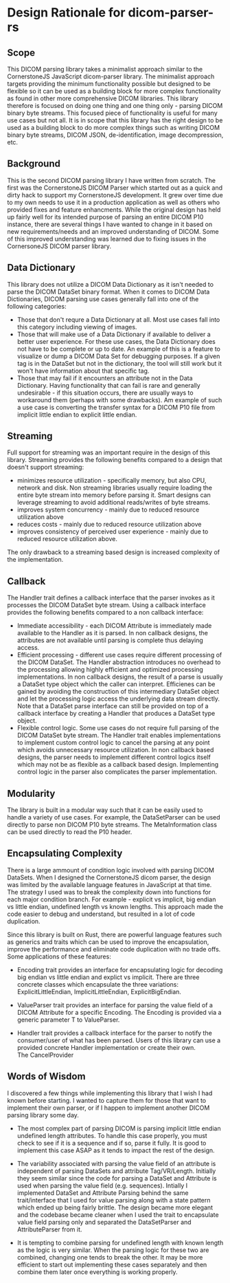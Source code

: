# Design Rationale for dicom-parser-rs

## Scope

This DICOM parsing library takes a minimalist approach similar to the
CornerstoneJS JavaScript dicom-parser library.  The minimalist approach
targets providing the minimum functionality possible but designed to be
flexible so it can be used as a building block for more complex functionality
as found in other more comprehensive DICOM libraries.  This library therefore
is focused on doing one thing and one thing only - parsing DICOM binary byte
streams.  This focused piece of functionality is useful for many use cases
but not all.  It is in scope that this library has the right design to be
used as a building block to do more complex things such as writing DICOM
binary byte streams, DICOM JSON, de-identification, image decompression, etc.

## Background

This is the second DICOM parsing library I have written from scratch.  The
first was the CornerstoneJS DICOM Parser which started out as a quick and dirty
hack to support my CornerstoneJS development.  It grew over time due to my own
needs to use it in a production application as well as others who
provided fixes and feature enhancments.  While the original design has held up
fairly well for its intended purpose of parsing an entire DICOM P10 instance,
there are several things I have wanted to change in it based on new 
requirements/needs and an improved understanding of DICOM.  Some of this
improved understanding was learned due to fixing issues in the CornersoneJS
DICOM parser library.

## Data Dictionary

This library does not utilize a DICOM Data Dictionary as it isn't needed to
parse the DICOM DataSet binary format.  When it comes to DICOM Data 
Dictionaries, DICOM parsing use cases generally fall into one of the
following categories:
* Those that don't requre a Data Dictionary at all.  Most use cases fall
  into this category including viewing of images.
* Those that will make use of a Data Dictionary if available to deliver a
  better user experience.  For these use cases, the Data Dictionary does
  not have to be complete or up to date.  An example of this is a feature
  to visualize or dump a DICOM Data Set for debugging purposes.  If a 
  given tag is in the DataSet but not in the dictionary, the tool will
  still work but it won't have information about that specific tag.
* Those that may fail if it encounters an attribute not in the Data Dictionary.
  Having functionality that can fail is rare and generally undesirable - if
  this situation occurs, there are usually ways to workaround them (perhaps
  with some drawbacks).  Am example of such a use case is converting the 
  transfer syntax for a DICOM P10 file from implicit little endian to explicit
  little endian.

## Streaming

Full support for streaming was an important require in the design of this
library.  Streaming provides the following benefits compared to a design
that doesn't support streaming:

* minimizes resource utilization - specifically memory, but also CPU, network
  and disk.  Non streaming libraries usually require loading the entire 
  byte stream into memory before parsing it.  Smart designs can leverage
  streaming to avoid additional reads/writes of byte streams.
* improves system concurrency - mainly due to reduced resource utilization above
* reduces costs - mainly due to reduced resource utilization above
* improves consistency of perceived user experience - mainly due to reduced 
  resource utilization above.

The only drawback to a streaming based design is increased complexity of
the implementation.

## Callback

The Handler trait defines a callback interface that the parser invokes as it 
processes the DICOM DataSet byte stream.  Using a callback interface provides
the following benefits compared to a non callback interface:

* Immediate accessibility - each DICOM Attribute is immediately made available
  to the Handler as it is parsed.  In non callback designs, the attributes
  are not available until parsing is complete thus delaying access.
* Efficient processing - different use cases require different processing of
  the DICOM DataSet.  The Handler abstraction introduces no overhead to the
  processing allowing highly efficient and optimized processing
  implementations.  In non callback designs, the result of a parse is usually
  a DataSet type object which the caller can interpret.  Efficienes can be
  gained by avoiding the construction of this intermediary DataSet object
  and let the processing logic access the underlying data stream directly.
  Note that a DataSet parse interface can still be provided on top of a
  callback interface by creating a Handler that produces a DataSet type object.
* Flexible control logic.  Some use cases do not require full parsing of the
  DICOM DataSet byte stream.  The Handler trait enables implementations to
  implement custom control logic to cancel the parsing at any point which
  avoids unnecessary resource utilization.  In non callback based designs, the
  parser needs to implement different control logics itself which may not be
  as flexible as a callback based design.  Implementing control logic in the
  parser also complicates the parser implementation.

## Modularity

The library is built in a modular way such that it can be easily used to handle
a variety of use cases.  For example, the DataSetParser can be used directly
to parse non DICOM P10 byte streams.  The MetaInformation class can be used
directly to read the P10 header.  

## Encapsulating Complexity

There is a large ammount of condition logic involved with parsing DICOM 
DataSets.  When I designed the CornerstoneJS dicom parser, the design was
limited by the available language features in JavaScript at that time.  The
strategy I used was to break the complexity down into functions for each
major condition branch.  For example - explicit vs implicit, big endian vs 
little endian, undefined length vs known lengths.  This approach made the
code easier to debug and understand, but resulted in a lot of code 
duplication.

Since this library is built on Rust, there are powerful language features such
as generics and traits which can be used to improve the encapsulation, 
improve the performance and eliminate code duplication with no trade offs.
Some applications of these features:

* Encoding trait provides an interface for encapsulating logic for decoding
  big endian vs little endian and explict vs implicit.  There are three 
  concrete classes which encapsulate the three variations: 
  ExplicitLittleEndian, ImplicitLittleEndian, ExplicitBigEndian.  

* ValueParser trait provides an interface for parsing the value field of
  a DICOM Attribute for a specific Encoding.  The Encoding is provided via
  a generic parameter T to ValueParser.

* Handler trait provides a callback interface for the parser to notify the
  consumer/user of what has been parsed.  Users of this library can
  use a provided concrete Handler implementation or create their own.  
  The CancelProvider

## Words of Wisdom

I discovered a few things while implementing this library that I wish I had 
known before starting.  I wanted to capture them for those that want to 
implement their own parser, or if I happen to implement another DICOM parsing
library some day.

* The most complex part of parsing DICOM is parsing implicit little endian
  undefined length attributes.  To handle this case properly, you must check
  to see if it is a sequence and if so, parse it fully.  It is good to
  implement this case ASAP as it tends to impact the rest of the design.

* The variability associated with parsing the value field of an attribute is
  independent of parsing DataSets and attribute Tag/VR/Length.  Initially they
  seem similar since the code for parsing a DataSet and Attribute is used
  when parsing the value field (e.g. sequences).  Intially I implemented
  DataSet and Attribute Parsing behind the same trait/interface that I used
  for value parsing along with a state pattern which ended up being fairly
  brittle.  The design became more elegant and the codebase became cleaner
  when I used the trait to encapsulate value field parsing only and separated
  the DataSetParser and AttributeParser from it.

* It is tempting to combine parsing for undefined length with known length
  as the logic is very similar.  When the parsing logic for these two are
  combined, changing one tends to break the other.  It may be more efficient
  to start out implementing these cases separately and then combine them
  later once everything is working properly. 

